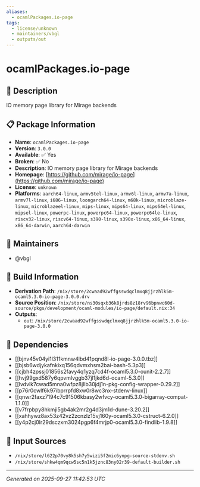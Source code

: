 ```yaml
---
aliases:
  - ocamlPackages.io-page
tags:
  - license/unknown
  - maintainers/vbgl
  - outputs/out
---
```


# ocamlPackages.io-page

## 📝 Description

IO memory page library for Mirage backends

## 📋 Package Information

- **Name**: `ocamlPackages.io-page`
- **Version**: `3.0.0`
- **Available**: ✅ Yes
- **Broken**: ✅ No
- **Description**: IO memory page library for Mirage backends
- **Homepage**: [https://github.com/mirage/io-page](https://github.com/mirage/io-page)
- **License**: `unknown`
- **Platforms**: `aarch64-linux`, `armv5tel-linux`, `armv6l-linux`, `armv7a-linux`, `armv7l-linux`, `i686-linux`, `loongarch64-linux`, `m68k-linux`, `microblaze-linux`, `microblazeel-linux`, `mips-linux`, `mips64-linux`, `mips64el-linux`, `mipsel-linux`, `powerpc-linux`, `powerpc64-linux`, `powerpc64le-linux`, `riscv32-linux`, `riscv64-linux`, `s390-linux`, `s390x-linux`, `x86_64-linux`, `x86_64-darwin`, `aarch64-darwin`
## 👥 Maintainers

- @vbgl


## 🔧 Build Information

- **Derivation Path**: `/nix/store/2cwaad92wffgsswdqclmxq8jjrzhlk5m-ocaml5.3.0-io-page-3.0.0.drv`
- **Source Position**: `/nix/store/ns30sqxb36k8jrds8z18rv96bpnwc60d-source/pkgs/development/ocaml-modules/io-page/default.nix:34`
- **Outputs**:
  - `out`:  `/nix/store/2cwaad92wffgsswdqclmxq8jjrzhlk5m-ocaml5.3.0-io-page-3.0.0`

## 🔗 Dependencies

- [[bjnv45v04yi1l311kmnw4lbd41pqnd8l-io-page-3.0.0.tbz]]
- [[bjsb6wdjykafnkixq156qdvmxhsm2bai-bash-5.3p3]]
- [[cjbh4zpssj01856s2favy4q1yzq7cd4f-ocaml5.3.0-ounit-2.2.7]]
- [[hvj99gxd587y6qpvmlvggb37jl1jkd6d-ocaml-5.3.0]]
- [[lvdvlk7cwad5mna0wfpz8jllb30jdj1n-pkg-config-wrapper-0.29.2]]
- [[p76r0cwlf6k97ibprrpfd8xw0r8wc3nx-stdenv-linux]]
- [[qnwr2faxz7194c7c91506kbasy2wfvcy-ocaml5.3.0-bigarray-compat-1.1.0]]
- [[v7frpbpy8hkmji5gb4ak2mr2g4d3jm1d-dune-3.20.2]]
- [[xahhywz8ax53z42vz2zcnzlz15vj160y-ocaml5.3.0-cstruct-6.2.0]]
- [[y4p2cj0lr29dsczxm3024pgp6f4mrjp0-ocaml5.3.0-findlib-1.9.8]]

## 📁 Input Sources

- `/nix/store/l622p70vy8k5sh7y5wizi5f2mic6ynpg-source-stdenv.sh`
- `/nix/store/shkw4qm9qcw5sc5n1k5jznc83ny02r39-default-builder.sh`

---
*Generated on 2025-09-27 11:42:53 UTC*
